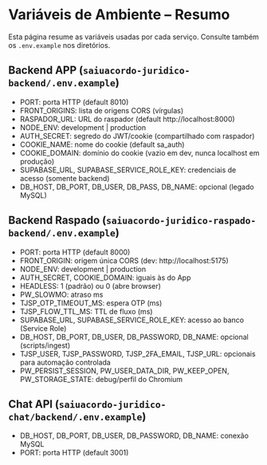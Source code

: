 # Variáveis de Ambiente – Resumo

Esta página resume as variáveis usadas por cada serviço. Consulte também os `.env.example` nos diretórios.

## Backend APP (`saiuacordo-juridico-backend/.env.example`)
- PORT: porta HTTP (default 8010)
- FRONT_ORIGINS: lista de origens CORS (vírgulas)
- RASPADOR_URL: URL do raspador (default http://localhost:8000)
- NODE_ENV: development | production
- AUTH_SECRET: segredo do JWT/cookie (compartilhado com raspador)
- COOKIE_NAME: nome do cookie (default sa_auth)
- COOKIE_DOMAIN: domínio do cookie (vazio em dev, nunca localhost em produção)
- SUPABASE_URL, SUPABASE_SERVICE_ROLE_KEY: credenciais de acesso (somente backend)
- DB_HOST, DB_PORT, DB_USER, DB_PASS, DB_NAME: opcional (legado MySQL)

## Backend Raspado (`saiuacordo-juridico-raspado-backend/.env.example`)
- PORT: porta HTTP (default 8000)
- FRONT_ORIGIN: origem única CORS (dev: http://localhost:5175)
- NODE_ENV: development | production
- AUTH_SECRET, COOKIE_DOMAIN: iguais às do App
- HEADLESS: 1 (padrão) ou 0 (abre browser)
- PW_SLOWMO: atraso ms
- TJSP_OTP_TIMEOUT_MS: espera OTP (ms)
- TJSP_FLOW_TTL_MS: TTL de fluxo (ms)
- SUPABASE_URL, SUPABASE_SERVICE_ROLE_KEY: acesso ao banco (Service Role)
- DB_HOST, DB_PORT, DB_USER, DB_PASSWORD, DB_NAME: opcional (scripts/ingest)
- TJSP_USER, TJSP_PASSWORD, TJSP_2FA_EMAIL, TJSP_URL: opcionais para automação controlada
- PW_PERSIST_SESSION, PW_USER_DATA_DIR, PW_KEEP_OPEN, PW_STORAGE_STATE: debug/perfil do Chromium

## Chat API (`saiuacordo-juridico-chat/backend/.env.example`)
- DB_HOST, DB_PORT, DB_USER, DB_PASSWORD, DB_NAME: conexão MySQL
- PORT: porta HTTP (default 3001)

